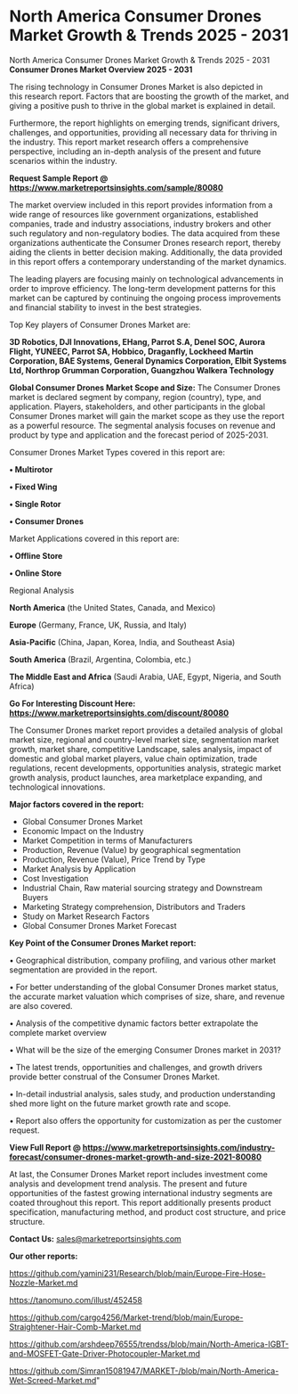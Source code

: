 # North America Consumer Drones Market Growth & Trends 2025 - 2031
 North America Consumer Drones Market Growth & Trends 2025 - 2031
<Strong> Consumer Drones Market Overview 2025 - 2031</strong>

The rising technology in Consumer Drones Market is also depicted in this research report. Factors that are boosting the growth of the market, and giving a positive push to thrive in the global market is explained in detail.

Furthermore, the report highlights on emerging trends, significant drivers, challenges, and opportunities, providing all necessary data for thriving in the industry. This report market research offers a comprehensive perspective, including an in-depth analysis of the present and future scenarios within the industry.

<strong>Request Sample Report @ <a href=https://www.marketreportsinsights.com/sample/80080>https://www.marketreportsinsights.com/sample/80080</a></strong>

The market overview included in this report provides information from a wide range of resources like government organizations, established companies, trade and industry associations, industry brokers and other such regulatory and non-regulatory bodies. The data acquired from these organizations authenticate the Consumer Drones research report, thereby aiding the clients in better decision making. Additionally, the data provided in this report offers a contemporary understanding of the market dynamics.

The leading players are focusing mainly on technological advancements in order to improve efficiency. The long-term development patterns for this market can be captured by continuing the ongoing process improvements and financial stability to invest in the best strategies.

Top Key players of Consumer Drones Market are:

<strong>3D Robotics, DJI Innovations, EHang, Parrot S.A, Denel SOC, Aurora Flight, YUNEEC, Parrot SA, Hobbico, Draganfly, Lockheed Martin Corporation, BAE Systems, General Dynamics Corporation, Elbit Systems Ltd, Northrop Grumman Corporation, Guangzhou Walkera Technology</strong>

<strong><b>Global Consumer Drones Market Scope and Size:</b></strong>
The Consumer Drones market is declared segment by company, region (country), type, and application. Players, stakeholders, and other participants in the global Consumer Drones market will gain the market scope as they use the report as a powerful resource. The segmental analysis focuses on revenue and product by type and application and the forecast period of 2025-2031.

Consumer Drones Market Types covered in this report are:

<strong>• Multirotor

• Fixed Wing

• Single Rotor

• Consumer Drones</strong>

Market Applications covered in this report are:

<strong>• Offline Store

• Online Store</strong> 

Regional Analysis

<strong>North America</strong> (the United States, Canada, and Mexico)

<strong>Europe</strong> (Germany, France, UK, Russia, and Italy)

<strong>Asia-Pacific</strong> (China, Japan, Korea, India, and Southeast Asia)

<strong>South America</strong> (Brazil, Argentina, Colombia, etc.)

<strong>The Middle East and Africa</strong> (Saudi Arabia, UAE, Egypt, Nigeria, and South Africa)

<strong>Go For Interesting Discount Here: <a href=https://www.marketreportsinsights.com/discount/80080>https://www.marketreportsinsights.com/discount/80080</a></strong>

The Consumer Drones market report provides a detailed analysis of global market size, regional and country-level market size, segmentation market growth, market share, competitive Landscape, sales analysis, impact of domestic and global market players, value chain optimization, trade regulations, recent developments, opportunities analysis, strategic market growth analysis, product launches, area marketplace expanding, and technological innovations.

<strong><b>Major factors covered in the report:</b></strong>
<ul>
  <li>Global Consumer Drones Market </li>
  <li>Economic Impact on the Industry</li>
  <li>Market Competition in terms of Manufacturers</li>
  <li>Production, Revenue (Value) by geographical segmentation</li>
  <li>Production, Revenue (Value), Price Trend by Type</li>
  <li>Market Analysis by Application</li>
  <li>Cost Investigation</li>
  <li>Industrial Chain, Raw material sourcing strategy and Downstream Buyers</li>
  <li>Marketing Strategy comprehension, Distributors and Traders</li>
  <li>Study on Market Research Factors</li>
  <li>Global Consumer Drones Market Forecast</li>
</ul>

<strong><b>Key Point of the Consumer Drones Market report:</b></strong>

• Geographical distribution, company profiling, and various other market segmentation are provided in the report.

• For better understanding of the global Consumer Drones market status, the accurate market valuation which comprises of size, share, and revenue are also covered.

• Analysis of the competitive dynamic factors better extrapolate the complete market overview

• What will be the size of the emerging Consumer Drones market in 2031?

• The latest trends, opportunities and challenges, and growth drivers provide better construal of the Consumer Drones Market.

• In-detail industrial analysis, sales study, and production understanding shed more light on the future market growth rate and scope.

• Report also offers the opportunity for customization as per the customer request.

<strong><b>View Full Report @ <a href=https://www.marketreportsinsights.com/industry-forecast/consumer-drones-market-growth-and-size-2021-80080>https://www.marketreportsinsights.com/industry-forecast/consumer-drones-market-growth-and-size-2021-80080</a></b></strong>


At last, the Consumer Drones Market report includes investment come analysis and development trend analysis. The present and future opportunities of the fastest growing international industry segments are coated throughout this report. This report additionally presents product specification, manufacturing method, and product cost structure, and price structure.

<strong>Contact Us:</strong>
sales@marketreportsinsights.com

<strong>Our other reports:</strong>

<a href=https://github.com/yamini231/Research/blob/main/Europe-Fire-Hose-Nozzle-Market.md>https://github.com/yamini231/Research/blob/main/Europe-Fire-Hose-Nozzle-Market.md</a>

<a href=https://tanomuno.com/illust/452458>https://tanomuno.com/illust/452458</a>

<a href=https://github.com/cargo4256/Market-trend/blob/main/Europe-Straightener-Hair-Comb-Market.md>https://github.com/cargo4256/Market-trend/blob/main/Europe-Straightener-Hair-Comb-Market.md</a>

<a href=https://github.com/arshdeep76555/trendss/blob/main/North-America-IGBT-and-MOSFET-Gate-Driver-Photocoupler-Market.md>https://github.com/arshdeep76555/trendss/blob/main/North-America-IGBT-and-MOSFET-Gate-Driver-Photocoupler-Market.md</a>

<a href=https://github.com/Simran15081947/MARKET-/blob/main/North-America-Wet-Screed-Market.md>https://github.com/Simran15081947/MARKET-/blob/main/North-America-Wet-Screed-Market.md</a>"
